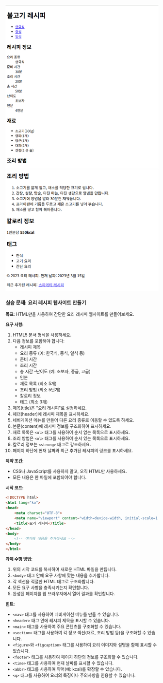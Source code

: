 ![result](./10-1.png)
![result](./10-2.png)

### 실습 문제: 요리 레시피 웹사이트 만들기

**목표:**
HTML만을 사용하여 간단한 요리 레시피 웹사이트를 만들어보세요.

**요구 사항:**

1. HTML5 문서 형식을 사용하세요.
2. 다음 정보를 포함해야 합니다:
   - 레시피 제목
   - 요리 종류 (예: 한국식, 중식, 일식 등)
   - 준비 시간
   - 조리 시간
   - 총 시간
   -난이도 (예: 초보자, 중급, 고급)
   - 인분
   - 재료 목록 (최소 5개)
   - 조리 방법 (최소 5단계)
   - 칼로리 정보
   - 태그 (최소 3개)
3. 제목(title)은 "요리 레시피"로 설정하세요.
4. 헤더(header)에 레시피 제목을 표시하세요.
5. 네비게이션 메뉴를 만들어 다른 요리 종류로 이동할 수 있도록 하세요.
6. 본문(content)에 레시피 정보를 구조화하여 표시하세요.
7. 재료 목록은 `<ul>` 태그를 사용하여 순서 없는 목록으로 표시하세요.
8. 조리 방법은 `<ol>` 태그를 사용하여 순서 있는 목록으로 표시하세요.
9. 칼로리 정보는 `<strong>` 태그로 강조하세요.
10. 페이지 하단에 현재 날짜와 최근 추가된 레시피의 링크를 표시하세요.

**제약 조건:**
- CSS나 JavaScript를 사용하지 말고, 오직 HTML만 사용하세요.
- 모든 내용은 한 파일에 포함되어야 합니다.

**시작 코드:**
```html
<!DOCTYPE html>
<html lang="ko">
<head>
    <meta charset="UTF-8">
    <meta name="viewport" content="width=device-width, initial-scale=1.0">
    <title>요리 레시피</title>
</head>
<body>
    <!-- 여기에 내용을 추가하세요 -->
</body>
</html>
```

**과제 수행 방법:**
1. 위의 시작 코드를 복사하여 새로운 HTML 파일을 만듭니다.
2. `<body>` 태그 안에 요구 사항에 맞는 내용을 추가합니다.
3. 각 섹션을 적절한 HTML 태그로 구조화합니다.
4. 모든 요구 사항을 충족시키는지 확인합니다.
5. 완성된 페이지를 웹 브라우저에서 열어 결과를 확인합니다.

**힌트:**
- `<nav>` 태그를 사용하여 네비게이션 메뉴를 만들 수 있습니다.
- `<header>` 태그 안에 레시피 제목을 표시할 수 있습니다.
- `<main>` 태그를 사용하여 주요 콘텐츠를 구조화할 수 있습니다.
- `<section>` 태그를 사용하여 각 정보 섹션(재료, 조리 방법 등)을 구조화할 수 있습니다.
- `<figure>`와 `<figcaption>` 태그를 사용하여 요리 이미지와 설명을 함께 표시할 수 있습니다.
- `<footer>` 태그를 사용하여 페이지 하단의 정보를 구조화할 수 있습니다.
- `<time>` 태그를 사용하여 현재 날짜를 표시할 수 있습니다.
- `<abbr>` 태그를 사용하여 약어(예: kcal)를 확장할 수 있습니다.
- `<q>` 태그를 사용하여 요리의 특징이나 주의사항을 인용할 수 있습니다.